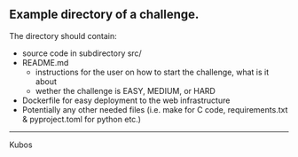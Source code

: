 ## Example directory of a challenge.

The directory should contain:
- source code in subdirectory src/
- README.md 
  - instructions for the user on how to start the challenge, what is it about
  - wether the challenge is EASY, MEDIUM, or HARD
- Dockerfile for easy deployment to the web infrastructure
- Potentially any other needed files (i.e. make for C code, requirements.txt & pyproject.toml for python etc.)

------------------
Kubos 
